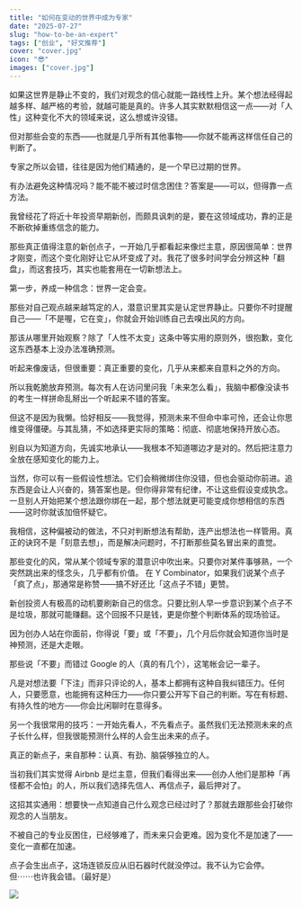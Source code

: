 ```yaml
---
title: "如何在变动的世界中成为专家"
date: "2025-07-27"
slug: "how-to-be-an-expert"
tags: ["创业", "好文推荐"]
cover: "cover.jpg"
icon: "😎"
images: ["cover.jpg"]
---
```

如果这世界是静止不变的，我们对观念的信心就能一路线性上升。某个想法经得起越多样、越严格的考验，就越可能是真的。许多人其实默默相信这一点——对「人性」这种变化不大的领域来说，这么想或许没错。



但对那些会变的东西——也就是几乎所有其他事物——你就不能再这样信任自己的判断了。



专家之所以会错，往往是因为他们精通的，是一个早已过期的世界。



有办法避免这种情况吗？能不能不被过时信念困住？答案是——可以，但得靠一点方法。



我曾经花了将近十年投资早期新创，而颇具讽刺的是，要在这领域成功，靠的正是不断砍掉重练信念的能力。



那些真正值得注意的新创点子，一开始几乎都看起来像烂主意，原因很简单：世界才刚变，而这个变化刚好让它从坏变成了对。我花了很多时间学会分辨这种「翻盘」，而这套技巧，其实也能套用在一切新想法上。



第一步，养成一种信念：世界一定会变。



那些对自己观点越来越笃定的人，潜意识里其实是认定世界静止。只要你不时提醒自己——「不是喔，它在变」，你就会开始训练自己去嗅出风的方向。



那该从哪里开始观察？除了「人性不太变」这条中等实用的原则外，很抱歉，变化这东西基本上没办法准确预测。



听起来像废话，但很重要：真正重要的变化，几乎从来都来自意料之外的方向。



所以我乾脆放弃预测。每次有人在访问里问我「未来怎么看」，我脑中都像没读书的考生一样拼命乱掰出一个听起来不错的答案。



但这不是因为我懒。恰好相反——我觉得，预测未来不但命中率可怜，还会让你思维变得僵硬。与其乱猜，不如选择更实际的策略：彻底、彻底地保持开放心态。



别自以为知道方向，先诚实地承认——我根本不知道哪边才是对的。然后把注意力全放在感知变化的能力上。



当然，你可以有一些假设性想法。它们会稍微绑住你没错，但也会驱动你前进。追东西是会让人兴奋的，猜答案也是。但你得非常有纪律，不让这些假设变成执念。
一旦别人开始把某个想法跟你绑在一起，那个想法就更可能变成你想相信的东西——这时你就该加倍怀疑它。



我相信，这种偏被动的做法，不只对判断想法有帮助，连产出想法也一样管用。真正的诀窍不是「刻意去想」，而是解决问题时，不打断那些莫名冒出来的直觉。



那些变化的风，常从某个领域专家的潜意识中吹出来。只要你对某件事够熟，一个突然跳出来的怪念头，几乎都有价值。
在 Y Combinator，如果我们说某个点子「疯了点」，那通常是称赞——搞不好还比「这点子不错」更赞。



新创投资人有极高的动机要刷新自己的信念。只要比别人早一步意识到某个点子不是垃圾，那就可能赚翻。这个回报不只是钱，更是你整个判断体系的现场验证。



因为创办人站在你面前，你得说「要」或「不要」，几个月后你就会知道你当时是神预测，还是大走眼。



那些说「不要」而错过 Google 的人（真的有几个），这笔帐会记一辈子。



凡是对想法要「下注」而非只评论的人，基本上都拥有这种自我纠错压力。任何人，只要愿意，也能拥有这种压力——你只要公开写下自己的判断。写在有标题、有持久性的地方——你会比闲聊时在意得多。



另一个我很常用的技巧：一开始先看人，不先看点子。虽然我们无法预测未来的点子长什么样，但我很能预测什么样的人会生出未来的点子。



真正的新点子，来自那种：认真、有劲、脑袋够独立的人。



当初我们其实觉得 Airbnb 是烂主意，但我们看得出来——创办人他们是那种「再怪都不会怕」的人，所以我们选择先信人、再信点子，最后押对了。



这招其实通用：想要快一点知道自己什么观念已经过时了？那就去跟那些会打破你观念的人当朋友。



不被自己的专业反困住，已经够难了，而未来只会更难。因为变化不是加速了——变化一直都在加速。



点子会生出点子，这场连锁反应从旧石器时代就没停过。我不认为它会停。
但⋯⋯也许我会错。（最好是）




![](https://prod-files-secure.s3.us-west-2.amazonaws.com/112d0858-5090-4d34-a606-b75eb8d65fd2/46476355-9cf3-4e99-9b7a-3531bc426380/1000202064.png?X-Amz-Algorithm=AWS4-HMAC-SHA256&X-Amz-Content-Sha256=UNSIGNED-PAYLOAD&X-Amz-Credential=ASIAZI2LB466VTTQHQW3%2F20251010%2Fus-west-2%2Fs3%2Faws4_request&X-Amz-Date=20251010T091534Z&X-Amz-Expires=3600&X-Amz-Security-Token=IQoJb3JpZ2luX2VjEFAaCXVzLXdlc3QtMiJIMEYCIQD9PSzL2RpatBdk5GKuauEwvVCZOCshbZj%2BZ2YWY80oHAIhAKtQbMLpRcxpSxOAliy5bsT4AzblOI7PNmHwMJWvu%2BEeKogECOn%2F%2F%2F%2F%2F%2F%2F%2F%2F%2FwEQABoMNjM3NDIzMTgzODA1IgygwGqw9t8gbpZNlq8q3AM6UeQulBzSLIB7e0URRUmG9L6P4ICl8ZUZrDxe9PtXX4bDMwmGMtfny5Fz6kE9QnVgGhPXvHJaS4FKAi%2BJ0HbCs1Q4uJ254Iwbk86Y6%2FKmmFZgDiP%2F4RGt3nQBVXe2QeuHh1IVdiZowH7hQIQwlseDxqzT%2BgUUkJCJYhgho03mgcfKtbhqk0KLSf1z8eHuI%2FgdzcZjXzMq4C%2F8wXvkETNPmsU7CP8%2BiQZEwbWhg1%2FEAZsjFhdfQIhX7joa7%2BEg80PJsMmA8tXSmv9TD1xXHL9VYMsZ6UKxleNYmg8w7rBFEnQw353lqMQJP%2FtaXQTYzcB2Iv5HekKvi2PCIrWUlxCPVfIxTacKEMNwgA0Nt%2Bv3ctF4EYj9%2FM2rfPHNysF8NOFKw2H8pZN4jiDNNqIYk0A1OsbFW9xeNN1wt5P1bV19ZBxM63n%2B6ieEQieZ1VE06Hsyx%2BZSbosiTdo3uHQkNpd5iwEEHN6Low%2BBoLdld05S97CBcUTitciC%2FmIrBidp%2BzFMibKddZDD7dMOlmjBCuzUI3m94N%2FKEPliRUCuYoePTikASJnYpwEMCbWkM%2FNDn0A7RfRPh4NkGGox2F6hbqIm34tgqOZk5m7xT4x3e80fTP6%2BUzK5ahr3CDSrwTCz%2FqLHBjqkAV9g8YSvXE1qvrlJUnmxNYK6bcDtQZEmK61%2BWQjRyV53f01SYzyU5I8w%2FXfCzwYYcCw6E8VjrcF3pKUHh84CkmHkVvCoU6unzPHHdYGsS358uPSAb5pvquz74RPBXOTPNFWBwj1a8Zt0m%2F3nakkn5h1zK6sOzeVbmmiqY4bqg0rXr1tD3XjMVHH%2Flhpy7d7Z7MIfHRygmZrCJwnqIdkQjpFjQI9B&X-Amz-Signature=a9c15a1c3187de4d03bf9ceebc34731a6b5b3f79947be395dc0f6255e03934dd&X-Amz-SignedHeaders=host&x-amz-checksum-mode=ENABLED&x-id=GetObject)

